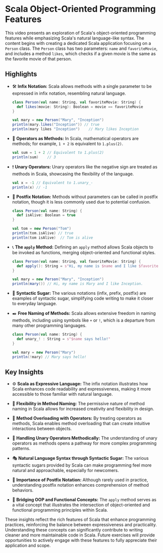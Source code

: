# Scala Object-Oriented Programming Features

This video presents an exploration of Scala's object-oriented programming features while emphasizing Scala's natural language-like syntax. The content begins with creating a dedicated Scala application focusing on a `Person` class. The `Person` class has two parameters: `name` and `favoriteMovie`, and includes a method `likes`, which checks if a given movie is the same as the favorite movie of that person.

## Highlights

- 🛠️ **Infix Notation:**
  Scala allows methods with a single parameter to be expressed in infix notation, resembling natural language.

  ```scala
  class Person(val name: String, val favoriteMovie: String) {
    def likes(movie: String): Boolean = movie == favoriteMovie
  }

  val mary = new Person("Mary", "Inception")
  println(mary.likes("Inception")) // true
  println(mary likes "Inception")    // Mary likes Inception
  ```

- 🔄 **Operators as Methods:**
  In Scala, mathematical operators are methods; for example, `1 + 2` is equivalent to `1.plus(2)`.

  ```scala
  val sum = 1 + 2 // Equivalent to 1.plus(2)
  println(sum)    // 3
  ```

- ❗ **Unary Operators:**
  Unary operators like the negative sign are treated as methods in Scala, showcasing the flexibility of the language.

  ```scala
  val x = -1 // Equivalent to 1.unary_- 
  println(x) // -1
  ```

- 📏 **Postfix Notation:**
  Methods without parameters can be called in postfix notation, though it is less commonly used due to potential confusion.

  ```scala
  class Person(val name: String) {
    def isAlive: Boolean = true
  }

  val tom = new Person("Tom")
  println(tom.isAlive) // true
  println(tom isAlive)  // Tom is alive
  ```

- 📞 **The `apply` Method:**
  Defining an `apply` method allows Scala objects to be invoked as functions, merging object-oriented and functional styles.

  ```scala
  class Person(val name: String, val favoriteMovie: String) {
    def apply(): String = s"Hi, my name is $name and I like $favoriteMovie."
  }

  val mary = new Person("Mary", "Inception")
  println(mary()) // Hi, my name is Mary and I like Inception.
  ```

- 🧩 **Syntactic Sugar:**
  The various notations (infix, prefix, postfix) are examples of syntactic sugar, simplifying code writing to make it closer to everyday language.

- ✒️ **Free Naming of Methods:**
  Scala allows extensive freedom in naming methods, including using symbols like `+` or `!`, which is a departure from many other programming languages.

  ```scala
  class Person(val name: String) {
    def unary_! : String = s"$name says hello!"
  }

  val mary = new Person("Mary")
  println(!mary) // Mary says hello!
  ```

## Key Insights

- ⚙️ **Scala as Expressive Language:**
  The infix notation illustrates how Scala enhances code readability and expressiveness, making it more accessible to those familiar with natural language.

- 💼 **Flexibility in Method Naming:**
  The permissive nature of method naming in Scala allows for increased creativity and flexibility in design.

- 🔧 **Method Overloading with Operators:**
  By treating operators as methods, Scala enables method overloading that can create intuitive interactions between objects.

- 🚀 **Handling Unary Operators Methodically:**
  The understanding of unary operators as methods opens a pathway for more complex programming patterns.

- 🎭 **Natural Language Syntax through Syntactic Sugar:**
  The various syntactic sugars provided by Scala can make programming feel more natural and approachable, especially for newcomers.

- 📜 **Importance of Postfix Notation:**
  Although rarely used in practice, understanding postfix notation enhances comprehension of method behaviors.

- 📲 **Bridging OOP and Functional Concepts:**
  The `apply` method serves as a vital concept that illustrates the intersection of object-oriented and functional programming principles within Scala.

These insights reflect the rich features of Scala that enhance programming practices, reinforcing the balance between expressiveness and practicality. Understanding these concepts can significantly contribute to writing cleaner and more maintainable code in Scala. Future exercises will provide opportunities to actively engage with these features to fully appreciate their application and scope.